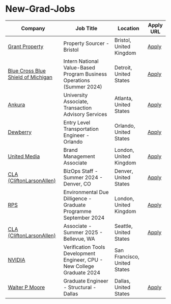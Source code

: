 # New-Grad-Jobs

| Company | Job Title | Location | Apply URL |
|--------------|----------|----------|-----------|
| [Grant Property](https://huzzle.app/companies/grant-property) | Property Sourcer - Bristol | Bristol, United Kingdom | [Apply](https://huzzle.app/Jobs/property-sourcer-bristol-230595}) |
| [Blue Cross Blue Shield of Michigan](https://huzzle.app/companies/blue-cross-blue-shield-of-michigan) | Intern National Value-Based Program Business Operations (Summer 2024) | Detroit, United States | [Apply](https://huzzle.app/Jobs/intern-national-value-based-program-business-operations-summer-2024-434256}) |
| [Ankura](https://huzzle.app/companies/ankura) | University Associate, Transaction Advisory Services | Atlanta, United States | [Apply](https://huzzle.app/Jobs/university-associate-transaction-advisory-services-586726}) |
| [Dewberry](https://huzzle.app/companies/dewberry) | Entry Level Transportation Engineer - Orlando | Orlando, United States | [Apply](https://huzzle.app/Jobs/entry-level-transportation-engineer-orlando-036879}) |
| [United Media](https://huzzle.app/companies/united-media) | Brand Management Associate | London, United Kingdom | [Apply](https://huzzle.app/Jobs/brand-management-associate-ab35bcef-3708-4190-ae0b-91c1812cb416}) |
| [CLA (CliftonLarsonAllen)](https://huzzle.app/companies/cla-cliftonlarsonallen) | BizOps Staff - Summer 2024 - Denver, CO | Denver, United States | [Apply](https://huzzle.app/Jobs/bizops-staff-summer-2024-denver-co-372133}) |
| [RPS](https://huzzle.app/companies/rps) | Environmental Due Dilligence - Graduate Programme September 2024 | London, United Kingdom | [Apply](https://huzzle.app/Jobs/environmental-due-dilligence-graduate-programme-september-2024-776674}) |
| [CLA (CliftonLarsonAllen)](https://huzzle.app/companies/cla-cliftonlarsonallen) | Associate - Summer 2025 - Bellevue, WA | Seattle, United States | [Apply](https://huzzle.app/Jobs/associate-summer-2025-bellevue-wa-797708}) |
| [NVIDIA](https://huzzle.app/companies/nvidia-12f6c417-e595-4a36-bade-3c813808d285) | Verification Tools Development Engineer, CPU - New College Graduate 2024 | San Francisco, United States || Austin, United States | [Apply](https://huzzle.app/Jobs/verification-tools-development-engineer-cpu-new-college-graduate-2024-606852}) |
| [Walter P Moore](https://huzzle.app/companies/walter-p-moore) | Graduate Engineer - Structural - Dallas | Dallas, United States | [Apply](https://huzzle.app/Jobs/graduate-engineer-structural-dallas-824334}) |
